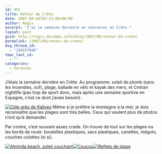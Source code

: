 ```yaml
---
id: 451
title: Retour de Crête
date: 2007-09-04T03:13:08+00:00
author: Régis
excerpt: "J'ai la semaine dernière en vancances en Crête."
layout: post
guid: http://regis.decamps.info/blog/2007/09/retour-de-crete/
permalink: /2007/09/retour-de-crete/
dsq_thread_id:
  - "189257040"
tmac_last_id:
  - ""
categories:
  - Vacances
---
```

J&rsquo;étais la semaine dernière en Crête. Au programme: soleil de plomb (sans les incendies, ouf), plage, ballade en vélo et kayak des mers, et Cretian nightlife (pas trop de sport donc, mais après une semaine sportive en Espagne, c&rsquo;est ce dont j&rsquo;avais besoin).

[<img src='http://regis.decamps.info/blog/wp-content/uploads/2007/09/img_0540.thumbnail.JPG' alt='Côte près de Kalives' class="alignleft" />](http://regis.decamps.info/blog/wp-content/uploads/2007/09/img_0540.JPG "Côte près de Kalives") Même si je préfère la montagne à la mer, je dois reconnaître que les plages sont très belles. Ceux qui veulent plus de photos n&rsquo;ont qu&rsquo;à demander.

Par contre, c&rsquo;est souvant assez crade. On trouve de tout sur les plages ou les bords de route: bouteilles plastiques, sacs plastiques, canettes, mégots, couches culottes (si si).

[![Almirida beach, soleil couchant](http://regis.decamps.info/blog/wp-content/uploads/2007/09/img_0533.thumbnail.JPG)](http://regis.decamps.info/blog/wp-content/uploads/2007/09/img_0533.JPG "Almirida beach, soleil couchant")[![Coucou](http://regis.decamps.info/blog/wp-content/uploads/2007/09/img_0600.thumbnail.JPG)](http://regis.decamps.info/blog/wp-content/uploads/2007/09/img_0600.JPG "Coucou")[![Reflets de plage](http://regis.decamps.info/blog/wp-content/uploads/2007/09/img_0546_beach_in_glasses.thumbnail.jpg)](http://regis.decamps.info/blog/wp-content/uploads/2007/09/img_0546_beach_in_glasses.jpg "Reflets de plage")